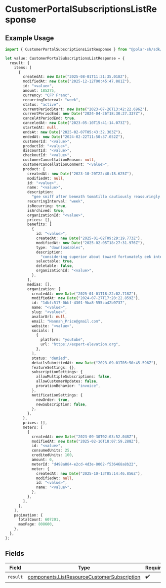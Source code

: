 # CustomerPortalSubscriptionsListResponse

## Example Usage

```typescript
import { CustomerPortalSubscriptionsListResponse } from "@polar-sh/sdk/models/operations/customerportalsubscriptionslist.js";

let value: CustomerPortalSubscriptionsListResponse = {
  result: {
    items: [
      {
        createdAt: new Date("2025-08-01T11:31:35.018Z"),
        modifiedAt: new Date("2025-12-12T00:45:47.881Z"),
        id: "<value>",
        amount: 185275,
        currency: "CFP Franc",
        recurringInterval: "week",
        status: "active",
        currentPeriodStart: new Date("2023-07-26T13:42:22.696Z"),
        currentPeriodEnd: new Date("2024-04-26T18:30:27.337Z"),
        cancelAtPeriodEnd: true,
        canceledAt: new Date("2023-05-10T15:41:14.073Z"),
        startedAt: null,
        endsAt: new Date("2025-02-07T05:43:32.303Z"),
        endedAt: new Date("2024-02-22T11:50:37.052Z"),
        customerId: "<value>",
        productId: "<value>",
        discountId: "<value>",
        checkoutId: "<value>",
        customerCancellationReason: null,
        customerCancellationComment: "<value>",
        product: {
          createdAt: new Date("2023-10-20T22:40:18.625Z"),
          modifiedAt: null,
          id: "<value>",
          name: "<value>",
          description:
            "gee sniff after beneath tomatillo cautiously reassuringly tangible exotic deliberately",
          recurringInterval: "week",
          isRecurring: true,
          isArchived: true,
          organizationId: "<value>",
          prices: [],
          benefits: [
            {
              id: "<value>",
              createdAt: new Date("2025-01-02T09:29:19.773Z"),
              modifiedAt: new Date("2025-02-05T18:27:31.976Z"),
              type: "downloadables",
              description:
                "considering superior about toward fortunately eek internationalize wedge enrage",
              selectable: true,
              deletable: false,
              organizationId: "<value>",
            },
          ],
          medias: [],
          organization: {
            createdAt: new Date("2025-01-01T18:22:02.718Z"),
            modifiedAt: new Date("2024-07-27T17:28:22.859Z"),
            id: "1dbfc517-0bbf-4301-9ba8-555ca42b9737",
            name: "<value>",
            slug: "<value>",
            avatarUrl: null,
            email: "Hannah_Price@gmail.com",
            website: "<value>",
            socials: [
              {
                platform: "youtube",
                url: "https://expert-elevation.org",
              },
            ],
            status: "denied",
            detailsSubmittedAt: new Date("2023-09-01T05:50:45.596Z"),
            featureSettings: {},
            subscriptionSettings: {
              allowMultipleSubscriptions: false,
              allowCustomerUpdates: false,
              prorationBehavior: "invoice",
            },
            notificationSettings: {
              newOrder: true,
              newSubscription: false,
            },
          },
        },
        prices: [],
        meters: [
          {
            createdAt: new Date("2023-09-30T02:03:52.048Z"),
            modifiedAt: new Date("2025-02-16T18:07:59.288Z"),
            id: "<value>",
            consumedUnits: 25,
            creditedUnits: 100,
            amount: 0,
            meterId: "d498a884-e2cd-4d3e-8002-f536468a8b22",
            meter: {
              createdAt: new Date("2025-10-13T05:14:46.856Z"),
              modifiedAt: null,
              id: "<value>",
              name: "<value>",
            },
          },
        ],
      },
    ],
    pagination: {
      totalCount: 607201,
      maxPage: 808600,
    },
  },
};
```

## Fields

| Field                                                                                                      | Type                                                                                                       | Required                                                                                                   | Description                                                                                                |
| ---------------------------------------------------------------------------------------------------------- | ---------------------------------------------------------------------------------------------------------- | ---------------------------------------------------------------------------------------------------------- | ---------------------------------------------------------------------------------------------------------- |
| `result`                                                                                                   | [components.ListResourceCustomerSubscription](../../models/components/listresourcecustomersubscription.md) | :heavy_check_mark:                                                                                         | N/A                                                                                                        |